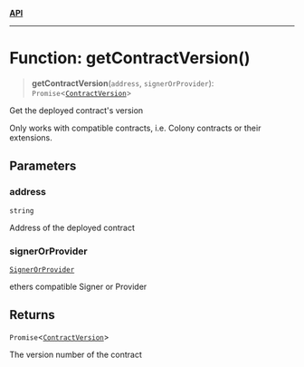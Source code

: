 [**API**](../README.md)

***

# Function: getContractVersion()

> **getContractVersion**(`address`, `signerOrProvider`): `Promise`\<[`ContractVersion`](../type-aliases/ContractVersion.md)\>

Get the deployed contract's version

Only works with compatible contracts, i.e. Colony contracts or their extensions.

## Parameters

### address

`string`

Address of the deployed contract

### signerOrProvider

[`SignerOrProvider`](../type-aliases/SignerOrProvider.md)

ethers compatible Signer or Provider

## Returns

`Promise`\<[`ContractVersion`](../type-aliases/ContractVersion.md)\>

The version number of the contract
